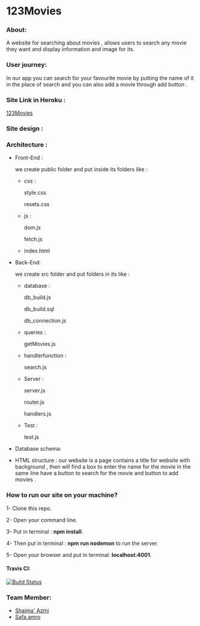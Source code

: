 # 123Movies

### About:
A website for searching about movies , allows users to search any movie they want and display information  and image  for its.
### User journey: 
In our app you can  search for your favourite movie by putting the name of it in the place of search and you can also add a movie through add button . 
### Site Link in Heroku :
[123Movies](https://moviesworkshop.herokuapp.com/) 
### Site design :

### Architecture :
- Front-End :

  we create  public folder and put inside its folders like :
   - css :
   
       style.css

       resets.css
  - js :
  
       dom.js

      fetch.js
   
  - index.html 
  
- Back-End:

  we create src folder and put folders in its like :

  - database :
  
      db_build.js

      db_build.sql 

      db_connection.js
    
  - queries :
  
      getMovies.js

     

  - handlerfunction :

      search.js
      
  - Server :
  
      server.js

      router.js
   
      handlers.js
  - Test :
  
      test.js
 
-  Database schema:




- HTML structure :
our website is a  page contains a title for website with background , then will find a box to enter the name for the movie  in the same line have a button to search for the movie and button to add movies  .



 ### How to run our site on your machine?

1- Clone this repo.

2- Open your command line.

3- Put in terminal : **npm install**.

4- Then put in terminal : **npm run nodemon** to run the server. 

5- Open your browser and put in terminal: **localhost:4001**.

#### Travis CI:

[![Build Status](https://travis-ci.org/FACK1/safa-shaima.svg?branch=master)](https://travis-ci.org/FACK1/safa-shaima)
### Team Member:

- [Shaima' Azmi](https://github.com/shaima96)
- [Safa amro](https://github.com/safaaamro)



